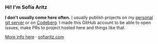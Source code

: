 ### Hi! I'm Sofía Aritz

**I don't usually come here often.** I usually publish projects on my [personal git server](https://git.sofiaritz.com/sofia) or on [Codeberg](https://codeberg.org/sofiaritz). I made this GitHub account to be able to open issues, make PRs to project hosted here and things like that.

[More info here](https://sfconservancy.org/blog/2022/jun/30/give-up-github-launch/) · [sofiaritz.com](https://sofiaritz.com)
